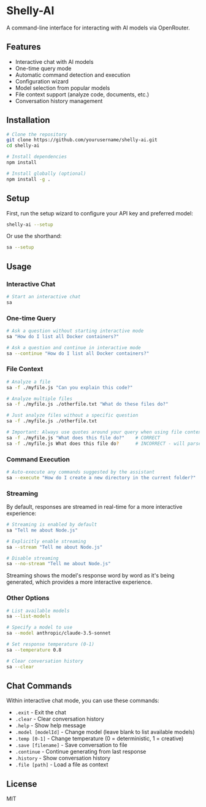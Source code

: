 # Shelly-AI

A command-line interface for interacting with AI models via OpenRouter.

## Features

- Interactive chat with AI models
- One-time query mode
- Automatic command detection and execution
- Configuration wizard
- Model selection from popular models
- File context support (analyze code, documents, etc.)
- Conversation history management

## Installation

```bash
# Clone the repository
git clone https://github.com/yourusername/shelly-ai.git
cd shelly-ai

# Install dependencies
npm install

# Install globally (optional)
npm install -g .
```

## Setup

First, run the setup wizard to configure your API key and preferred model:

```bash
shelly-ai --setup
```

Or use the shorthand:

```bash
sa --setup
```

## Usage

### Interactive Chat

```bash
# Start an interactive chat
sa
```

### One-time Query

```bash
# Ask a question without starting interactive mode
sa "How do I list all Docker containers?"

# Ask a question and continue in interactive mode
sa --continue "How do I list all Docker containers?"
```

### File Context

```bash
# Analyze a file
sa -f ./myfile.js "Can you explain this code?"

# Analyze multiple files
sa -f ./myfile.js ./otherfile.txt "What do these files do?"

# Just analyze files without a specific question
sa -f ./myfile.js ./otherfile.txt

# Important: Always use quotes around your query when using file context
sa -f ./myfile.js "What does this file do?"    # CORRECT
sa -f ./myfile.js What does this file do?      # INCORRECT - will parse words as filenames
```

### Command Execution

```bash
# Auto-execute any commands suggested by the assistant
sa --execute "How do I create a new directory in the current folder?"
```

### Streaming

By default, responses are streamed in real-time for a more interactive experience:

```bash
# Streaming is enabled by default
sa "Tell me about Node.js"

# Explicitly enable streaming
sa --stream "Tell me about Node.js"

# Disable streaming
sa --no-stream "Tell me about Node.js"
```

Streaming shows the model's response word by word as it's being generated, which provides a more interactive experience.

### Other Options

```bash
# List available models
sa --list-models

# Specify a model to use
sa --model anthropic/claude-3.5-sonnet

# Set response temperature (0-1)
sa --temperature 0.8

# Clear conversation history
sa --clear
```

## Chat Commands

Within interactive chat mode, you can use these commands:

- `.exit` - Exit the chat
- `.clear` - Clear conversation history
- `.help` - Show help message
- `.model [modelId]` - Change model (leave blank to list available models)
- `.temp [0-1]` - Change temperature (0 = deterministic, 1 = creative)
- `.save [filename]` - Save conversation to file
- `.continue` - Continue generating from last response
- `.history` - Show conversation history
- `.file [path]` - Load a file as context

## License

MIT
